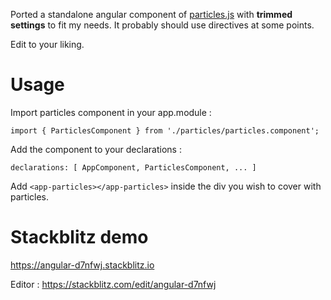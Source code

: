 Ported a standalone angular component of [particles.js](https://github.com/VincentGarreau/particles.js/) with <b>trimmed settings</b> to fit my needs. It probably should use directives at some points.

Edit to your liking.

# Usage

Import particles component in your app.module :

`import { ParticlesComponent } from './particles/particles.component';`

Add the component to your declarations :

`declarations: [
    AppComponent,
    ParticlesComponent,
    ...
  ]`

Add `<app-particles></app-particles>` inside the div you wish to cover with particles.

# Stackblitz demo

https://angular-d7nfwj.stackblitz.io

Editor : https://stackblitz.com/edit/angular-d7nfwj
